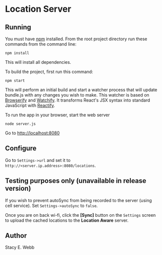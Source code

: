 # Location Server


## Running

You must have [npm](https://www.npmjs.org/) installed.
From the root project directory run these commands from the command line:

	npm install

This will install all dependencies.

To build the project, first run this command:

	npm start

This will perform an initial build and start a watcher process that will update bundle.js with any changes you wish to make.
This watcher is based on [Browserify](http://browserify.org/) and [Watchify](https://github.com/substack/watchify).
It transforms React's JSX syntax into standard JavaScript with [Reactify](https://github.com/andreypopp/reactify).

To run the app in your browser, start the web server

	node server.js

Go to [http://localhost:8080](http://localhost:8080)


## Configure
 
 Go to `Settings->url` and set it to `http://<server.ip.address>:8080/locations`.


## Testing purposes only (unavailable in release version)

If you wish to prevent autoSync from being recorded to the server (using cell service).
	Set `Settings->autoSync` to `false`.

Once you are on back wi-fi, click the **[Sync]** button on the `Settings` screen to upload the cached locations to the **Location Aware** server.


## Author

 Stacy E. Webb

